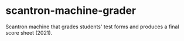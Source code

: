 # scantron-machine-grader
 Scantron machine that grades students' test forms and produces a final score sheet (2021).
